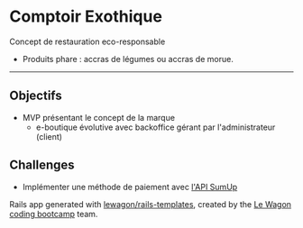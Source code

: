 # Comptoir Exothique
Concept de restauration eco-responsable
- Produits phare : accras de légumes ou accras de morue.





---
## Objectifs
- MVP présentant le concept de la marque
  - e-boutique évolutive avec backoffice gérant par l'administrateur (client)

## Challenges
- Implémenter une méthode de paiement avec [l'API SumUp](https://developer.sumup.com/docs/api/sum-up-rest-api/)






Rails app generated with [lewagon/rails-templates](https://github.com/lewagon/rails-templates), created by the [Le Wagon coding bootcamp](https://www.lewagon.com) team.
